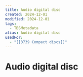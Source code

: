 ```yaml
---
title: Audio digital disc
created: 2024-12-01
modified: 2024-12-01
tags:
  - TBSMetadata
alias: Audio digital disc
usedFor:
  - "[[3739 Compact discs]]"
---
```

# Audio digital disc

